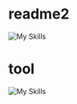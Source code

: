 # readme2


![My Skills](https://skillicons.dev/icons?i=html,css,js,cs,py,)

# tool 


![My Skills](https://skillicons.dev/icons?i=rider,webstorm,idea,pycharm,vscode,cloudflare,github,discord, )
